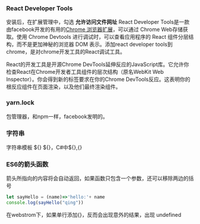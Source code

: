 ### React Developer Tools

安装后，在扩展管理中，勾选 **允许访问文件网址**
React Developer Tools是一款由facebook开发的有用的[Chrome 浏览器扩展](http://chromecj.com/Handler/Download/890)，可以通过 Chrome Web存储获取。使用 Chrome Devtools 进行调试时，可以查看应用程序的 React 组件分层结构，而不是更加神秘的浏览器 DOM 表示。添加react developer tools到chrome，是对chrome开发工具的React调试工具。

React的开发工具是开源Chrome DevTools延伸反应的JavaScript库。它允许你检查React在Chrome开发者工具组件的层次结构（原名WebKit Web Inspector）。你会得到新的标签要求在你的Chrome DevTools反应。这表明你的根反应组件在页面渲染，以及他们最终渲染组件。

### yarn.lock

包管理器，和npm一样，facebook发明的。



### 字符串

字符串模板 ${} ${}，C#中${},{}



### ES6的箭头函数

箭头所指向的内容将会自动返回，如果函数只包含一个参数，还可以移除两边的括号

```javascript
let sayHello = (name)=>'hello:'+ name
console.log(sayHello("qing"))
```

在webstrom下，如果单行添加{}，反而会出现意外的结果，出现 undefined

